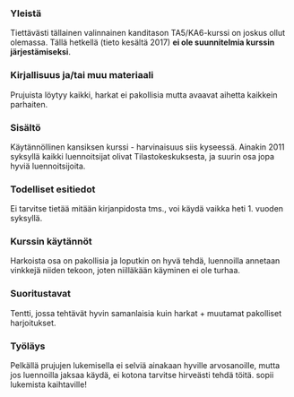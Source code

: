 ### Yleistä

Tiettävästi tällainen valinnainen kanditason TA5/KA6-kurssi on joskus ollut olemassa. Tällä hetkellä (tieto kesältä 2017) **ei ole suunnitelmia kurssin järjestämiseksi**.

### Kirjallisuus ja/tai muu materiaali

Prujuista löytyy kaikki, harkat ei pakollisia mutta avaavat aihetta kaikkein parhaiten.

### Sisältö

Käytännöllinen kansiksen kurssi - harvinaisuus siis kyseessä. Ainakin 2011 syksyllä kaikki luennoitsijat olivat Tilastokeskuksesta, ja suurin osa jopa hyviä luennoitsijoita. 

### Todelliset esitiedot

Ei tarvitse tietää mitään kirjanpidosta tms., voi käydä vaikka heti 1. vuoden syksyllä.

### Kurssin käytännöt

Harkoista osa on pakollisia ja loputkin on hyvä tehdä, luennoilla annetaan vinkkejä niiden tekoon, joten niilläkään käyminen ei ole turhaa.

### Suoritustavat

Tentti, jossa tehtävät hyvin samanlaisia kuin harkat + muutamat pakolliset harjoitukset.

### Työläys

Pelkällä prujujen lukemisella ei selviä ainakaan hyville arvosanoille, mutta jos luennoilla jaksaa käydä, ei kotona tarvitse hirveästi tehdä töitä. sopii lukemista kaihtaville!